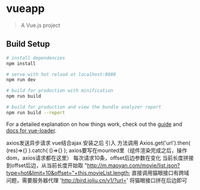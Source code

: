 # vueapp

> A Vue.js project

## Build Setup

``` bash
# install dependencies
npm install

# serve with hot reload at localhost:8080
npm run dev

# build for production with minification
npm run build

# build for production and view the bundle analyzer report
npm run build --report
```

For a detailed explanation on how things work, check out the [guide](http://vuejs-templates.github.io/webpack/) and [docs for vue-loader](http://vuejs.github.io/vue-loader).


axios发送异步请求 vue结合ajax
安装之后 引入
方法调用 Axios.get('url').then( (res)=>{} ).catch( ()=>{} );
axios要写在mounted里（组件渲染完成之后，操作dom，axios请求都在这里）
每次请求10条，offset后边参数在变化 当前长度拼接到offset后边，从当前长度开始取  "http://m.maoyan.com/movie/list.json?type=hot&limit=10&offset="+this.movieList.length;
直接调用猫眼接口有跨域问题，需要服务器代理  'http://bird.ioliu.cn/v1/?url='
将猫眼接口拼在后边即可


